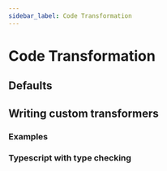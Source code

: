 ```yaml
---
sidebar_label: Code Transformation
---
```


# Code Transformation


## Defaults




## Writing custom transformers


### Examples




### Typescript with type checking




